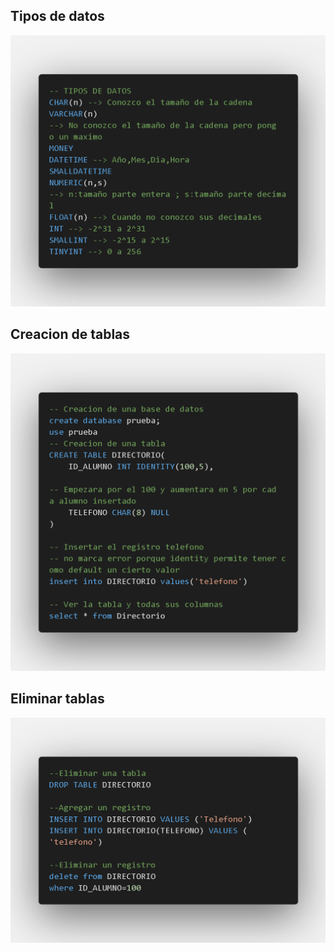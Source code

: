 ## Tipos de datos 
![Tipos de datos](imagenes/types_data.png)
## Creacion de tablas
![Create table](imagenes/create_table.png)
## Eliminar tablas
![Drop table](imagenes/drop_table.png)


